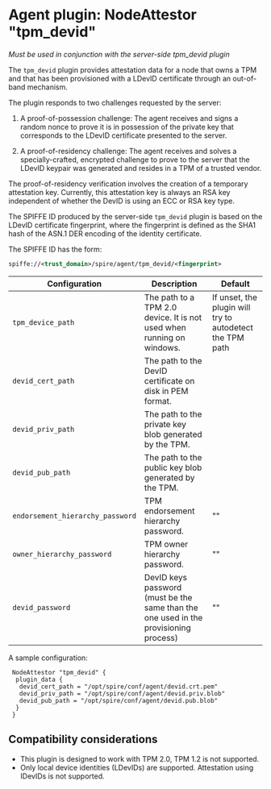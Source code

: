 # Agent plugin: NodeAttestor "tpm_devid"

*Must be used in conjunction with the server-side tpm_devid plugin*

The `tpm_devid` plugin provides attestation data for a node that owns a TPM
and that has been provisioned with a LDevID certificate through an out-of-band
mechanism.

The plugin responds to two challenges requested by the server:

1. A proof-of-possession challenge: The agent receives and signs a random nonce
to prove it is in possession of the private key that corresponds to the LDevID
certificate presented to the server.

2. A proof-of-residency challenge: The agent receives and solves a
specially-crafted, encrypted challenge to prove to the server that the LDevID
keypair was generated and resides in a TPM of a trusted vendor.

The proof-of-residency verification involves the creation of a temporary
attestation key. Currently, this attestation key is always an RSA key independent
of whether the DevID is using an ECC or RSA key type.

The SPIFFE ID produced by the server-side `tpm_devid` plugin is based on the
LDevID certificate fingerprint, where the fingerprint is defined as the SHA1 hash
of the ASN.1 DER encoding of the identity certificate.

The SPIFFE ID has the form:

```xml
spiffe://<trust_domain>/spire/agent/tpm_devid/<fingerprint>
```

| Configuration                    | Description                                                                          | Default                                                   |
|----------------------------------|--------------------------------------------------------------------------------------|-----------------------------------------------------------|
| `tpm_device_path`                | The path to a TPM 2.0 device. It is not used when running on windows.                | If unset, the plugin will try to autodetect the TPM path  |
| `devid_cert_path`                | The path to the DevID certificate on disk in PEM format.                             |                                                           |
| `devid_priv_path`                | The path to the private key blob generated by the TPM.                               |                                                           |
| `devid_pub_path`                 | The path to the public key blob generated by the TPM.                                |                                                           |
| `endorsement_hierarchy_password` | TPM endorsement hierarchy password.                                                  |   ""                                                      |
| `owner_hierarchy_password`       | TPM owner hierarchy password.                                                        |   ""                                                      |
| `devid_password`                 | DevID keys password (must be the same than the one used in the provisioning process) |   ""                                                      |

A sample configuration:

```hcl
 NodeAttestor "tpm_devid" {
  plugin_data {
   devid_cert_path = "/opt/spire/conf/agent/devid.crt.pem"
   devid_priv_path = "/opt/spire/conf/agent/devid.priv.blob"
   devid_pub_path = "/opt/spire/conf/agent/devid.pub.blob"
  }
 }
```

## Compatibility considerations

+ This plugin is designed to work with TPM 2.0, TPM 1.2 is not supported.
+ Only local device identities (LDevIDs) are supported. Attestation using
IDevIDs is not supported.
